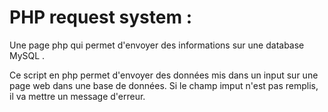 # PHP request system :
Une page php qui permet d'envoyer des informations sur une database MySQL .

Ce script en php permet d'envoyer des données mis dans un input sur une page web dans une base de données.
Si le champ imput n'est pas remplis, il va mettre un message d'erreur.

